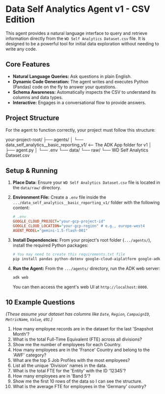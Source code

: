# Data Self Analytics Agent v1 - CSV Edition

This agent provides a natural language interface to query and retrieve information directly from the `WD Self Analytics Dataset.csv` file. It is designed to be a powerful tool for initial data exploration without needing to write any code.

## Core Features

- **Natural Language Queries:** Ask questions in plain English.
- **Dynamic Code Generation:** The agent writes and executes Python (Pandas) code on the fly to answer your questions.
- **Schema Awareness:** Automatically inspects the CSV to understand its columns and data types.
- **Interactive:** Engages in a conversational flow to provide answers.

## Project Structure

For the agent to function correctly, your project must follow this structure:

your-project-root/
├── agents/
│   └── data_self_analytics__basic_reporting_v1/  <-- The ADK App folder for v1
│       ├── agent.py
│       └── .env
└── data/
└── raw/
└── WD Self Analytics Dataset.csv

## Setup & Running

1.  **Place Data:** Ensure your `WD Self Analytics Dataset.csv` file is located in the `data/raw/` directory.

2.  **Environment File:** Create a `.env` file inside the `.../data_self_analytics__basic_reporting_v1/` folder with the following content:

    ```ini
    # .env
    GOOGLE_CLOUD_PROJECT="your-gcp-project-id"
    GOOGLE_CLOUD_LOCATION="your-gcp-region" # e.g., europe-west4
    AGENT_MODEL="gemini-1.5-flash-001"
    ```

3.  **Install Dependencies:** From your project's root folder (`.../agents/`), install the required Python packages:

    ```bash
    # You may need to create this requirements.txt file
    pip install pandas python-dotenv google-cloud-aiplatform google-adk
    ```

4.  **Run the Agent:** From the `.../agents/` directory, run the ADK web server:

    ```bash
    adk web
    ```
    You can then access the agent's web UI at `http://localhost:8000`.

## 10 Example Questions

*(These assume your dataset has columns like `Date`, `Region`, `CampaignID`, `MetricName`, `Value`, etc.)*

1.  How many employee records are in the dataset for the last 'Snapshot Month'?
2.  What is the total Full-Time Equivalent (FTE) across all divisions?
3.  Show me the number of employees for each Country.
4.  How many employees are in the 'France' Country and belong to the 'AWF' category?
5.  What are the top 5 Job Profiles with the most employees?
6.  List all the unique 'Division' names in the data.
7.  What is the total FTE for the 'Entity' with the ID '12345'?
8.  How many employees are in 'Band 5'?
9.  Show me the first 10 rows of the data so I can see the structure.
10. What is the average FTE for employees in the 'Germany' country?